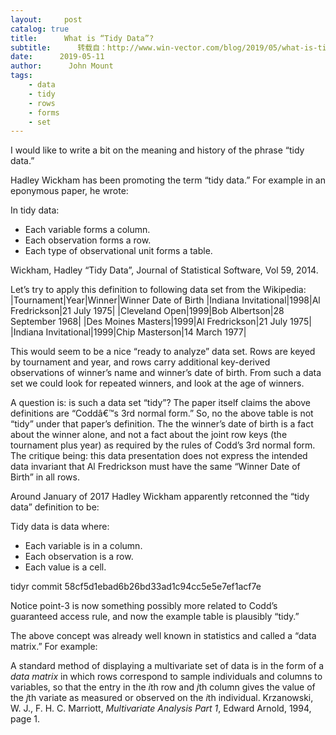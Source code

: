 ```yaml
---
layout:     post
catalog: true
title:      What is “Tidy Data”?
subtitle:      转载自：http://www.win-vector.com/blog/2019/05/what-is-tidy-data/
date:      2019-05-11
author:      John Mount
tags:
    - data
    - tidy
    - rows
    - forms
    - set
---
```


I would like to write a bit on the meaning and history of the phrase “tidy data.”




Hadley Wickham has been promoting the term “tidy data.” For example in an eponymous paper, he wrote:

> 
In tidy data:

- Each variable forms a column.
- Each observation forms a row.
- Each type of observational unit forms a table.

Wickham, Hadley “Tidy Data”, Journal of Statistical Software, Vol 59, 2014.


Let’s try to apply this definition to following data set from the Wikipedia:
|Tournament|Year|Winner|Winner Date of Birth
|Indiana Invitational|1998|Al Fredrickson|21 July 1975|
|Cleveland Open|1999|Bob Albertson|28 September 1968|
|Des Moines Masters|1999|Al Fredrickson|21 July 1975|
|Indiana Invitational|1999|Chip Masterson|14 March 1977|

This would seem to be a nice “ready to analyze” data set. Rows are keyed by tournament and year, and rows carry additional key-derived observations of winner’s name and winner’s date of birth. From such a data set we could look for repeated winners, and look at the age of winners.

A question is: is such a data set “tidy”? The paper itself claims the above definitions are “Coddâ€™s 3rd normal form.” So, no the above table is not “tidy” under that paper’s definition. The the winner’s date of birth is a fact about the winner alone, and not a fact about the joint row keys (the tournament plus year) as required by the rules of Codd’s 3rd normal form. The critique being: this data presentation does not express the intended data invariant that Al Fredrickson must have the same “Winner Date of Birth” in all rows.

Around January of 2017 Hadley Wickham apparently retconned the “tidy data” definition to be:

> 
Tidy data is data where:

- Each variable is in a column.
- Each observation is a row.
- Each value is a cell.

tidyr commit 58cf5d1ebad6b26bd33ad1c94cc5e5e7ef1acf7e


Notice point-3 is now something possibly more related to Codd’s guaranteed access rule, and now the example table is plausibly “tidy.”

The above concept was already well known in statistics and called a “data matrix.” For example:

> 
A standard method of displaying a multivariate set of data is in the form of a *data matrix* in which rows correspond to sample individuals and columns to variables, so that the entry in the *i*th row and *j*th column gives the value of the *j*th variate as measured or observed on the *i*th individual.
Krzanowski, W. J., F. H. C. Marriott, *Multivariate Analysis Part 1*, Edward Arnold, 1994, page 1.

